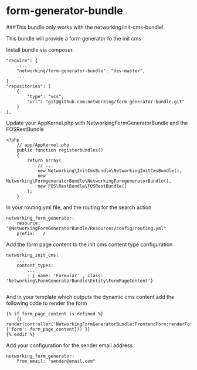form-generator-bundle
=====================

###This bundle only works with the networking/init-cms-bundle!

This bundle will provide a form generator fo the init cms

Install bundle via composer.

    "require": {
        ....
        "networking/form-generator-bundle": "dev-master",
        ...
    }
    "repositories": [
        {
            "type": "vcs",
            "url": "git@github.com:networking/form-generator-bundle.git"
        }
    ],

Update your AppKernel.php with NetworkingFormGeneratorBundle and the FOSRestBundle

```
<?php
	// app/AppKernel.php
	public function registerbundles()
	{
	    return array(
	        // ...
            new Networking\InitCmsBundle\NetworkingInitCmsBundle(),
            new Networking\FormgeneratorBundle\NetworkingFormgeneratorBundle(),
            new FOS\RestBundle\FOSRestBundle()
	    );
	}
```


    
In your routing.yml file, and the routing for the search action

    networking_form_generator:
        resource: "@NetworkingFormGeneratorBundle/Resources/config/routing.yml"
        prefix:   /
    
Add the form page content to the init cms content type configuration

```
networking_init_cms:
    ...
    content_types:
        ...
        - { name: 'Formular' , class: 'Networking\FormGeneratorBundle\Entity\FormPageContent'}
 
```

And in your template which outputs the dynamic cms content add the following
code to render the form

```
{% if form_page_content is defined %}
    {{ render(controller('NetworkingFormGeneratorBundle:FrontendForm:renderForm', {'form': form_page_content})) }}
{% endif %}
``` 
    
Add your configuration for the sender email address
    
```
networking_form_generator:
    from_email: "sender@email.com"
```

        


